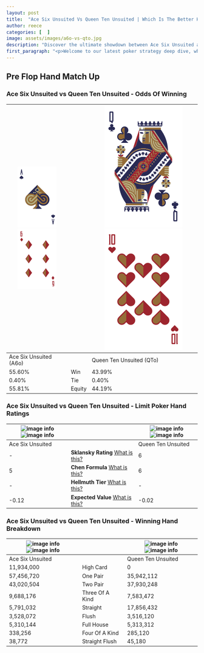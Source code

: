 ```yaml
---
layout: post
title:  "Ace Six Unsuited Vs Queen Ten Unsuited | Which Is The Better Hand In Poker? A Complete Guide"
author: reece
categories: [  ]
image: assets/images/a6o-vs-qto.jpg
description: "Discover the ultimate showdown between Ace Six Unsuited and Queen Ten Unsuited in poker! Uncover the odds, strategies, and scenarios where one hand triumphs over the other. Get ready to up your poker game with this thrilling analysis."
first_paragraph: "<p>Welcome to our latest poker strategy deep dive, where we're pitting two distinct hands against each other in a high-stakes showdown: Ace Six Unsuited vs Queen Ten Unsuited.</p><p>In the dynamic world of poker, every decision counts, and knowing which hand holds the upper hand is key to your success at the table.</p><p>In this article, we'll dissect these two hands, explore the scenarios where one dominates the other, and equip you with the knowledge to make strategic choices that can tip the odds in your favor.</p><p>Get ready to unravel the intriguing dynamics of these poker hands and elevate your game to new heights.</p>"
---
```




[comment]: # (sp0)

## Pre Flop Hand Match Up

<div class="table hand-ratings" markdown="1"> 



### Ace Six Unsuited vs Queen Ten Unsuited - Odds Of Winning


    
| ![image info](assets/images/hand1/A.png) ![image info](assets/images/hand1/6o.png) |  | ![image info](assets/images/hand2/Q.png) ![image info](assets/images/hand2/to.png) |
| -------- | -------- | -------- |
| Ace Six Unsuited (A6o) |  | Queen Ten Unsuited (QTo) |
| 55.60% | Win | 43.99% |
| 0.40% | Tie | 0.40% |
| 55.81% | Equity | 44.19% |




[comment]: # (sp1)



### Ace Six Unsuited vs Queen Ten Unsuited - Limit Poker Hand Ratings


    
| ![image info](https://www.riverpairs.com/assets/images/hand1/A.png) ![image info](https://www.riverpairs.com/assets/images/hand1/6o.png) |  | ![image info](https://www.riverpairs.com/assets/images/hand2/Q.png) ![image info](https://www.riverpairs.com/assets/images/hand2/to.png) |
| -------- | -------- | -------- |
| Ace Six Unsuited |  | Queen Ten Unsuited |
| - | **Sklansky Rating** [What is this?](/sklansky-rating-explained) | 6 |
| 5 | **Chen Formula** [What is this?](/chen-formula-explained) | 6 |
| - | **Hellmuth Tier** [What is this?](/Hellmuth-tier-explained) | - |
| -0.12 | **Expected Value** [What is this?](/expected-value-explained) | -0.02 |




[comment]: # (sp2)



### Ace Six Unsuited vs Queen Ten Unsuited - Winning Hand Breakdown


    
| ![image info](https://www.riverpairs.com/assets/images/hand1/A.png) ![image info](https://www.riverpairs.com/assets/images/hand1/6o.png) |  | ![image info](https://www.riverpairs.com/assets/images/hand2/Q.png) ![image info](https://www.riverpairs.com/assets/images/hand2/to.png) |
| -------- | -------- | -------- |
| Ace Six Unsuited |  | Queen Ten Unsuited |
| 11,934,000 | High Card | 0 |
| 57,456,720 | One Pair | 35,942,112 |
| 43,020,504 | Two Pair | 37,930,248 |
| 9,688,176 | Three Of A Kind | 7,583,472 |
| 5,791,032 | Straight | 17,856,432 |
| 3,528,072 | Flush | 3,516,120 |
| 5,310,144 | Full House | 5,313,312 |
| 338,256 | Four Of A Kind | 285,120 |
| 38,772 | Straight Flush | 45,180 |




[comment]: # (sp3)



</div>

[comment]: # (sp4)



[comment]: # (sp5)

